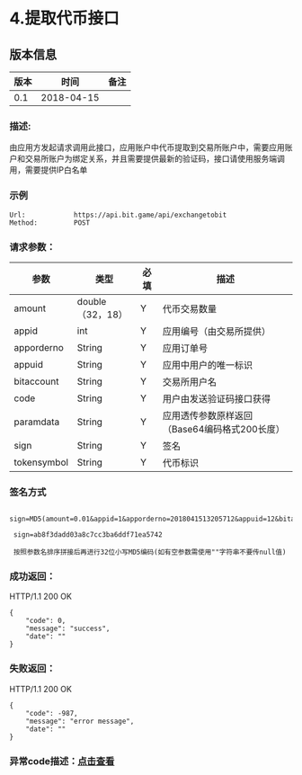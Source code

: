 # 4.提取代币接口

## 版本信息
版本 | 时间 |   备注
-- | -- |   --
0.1 | 2018-04-15

### 描述:
由应用方发起请求调用此接口，应用账户中代币提取到交易所账户中，需要应用账户和交易所账户为绑定关系，并且需要提供最新的验证码，接口请使用服务端调用，需要提供IP白名单


### 示例

``` 
Url:            https://api.bit.game/api/exchangetobit
Method:         POST

```

### 请求参数：


 参数           |     类型        | 必填|描述         
------------ |     -------------|--|         -----------
 amount |   double（32，18）    |Y|   代币交易数量
 appid    |   int |Y|   应用编号（由交易所提供）
 apporderno    |   String  |Y|   应用订单号
 appuid   |   String  |Y|   应用中用户的唯一标识
 bitaccount    | String    |Y| 交易所用户名
 code   |   String  |Y|   用户由发送验证码接口获得
 paramdata  |   String  |Y|   应用透传参数原样返回（Base64编码格式200长度）
 sign     | String  |Y| 签名   
 tokensymbol    |   String  |Y|   代币标识
 

 ### 签名方式
```
 sign=MD5(amount=0.01&appid=1&apporderno=2018041513205712&appuid=12&bitaccount=test@gmail.com&code=1234&key=e10adc3949ba59abbe56e057f20f883e&paramdata=MTIzNDU2&tokensymbol=bgx).toLowerCase()
 
 sign=ab8f3dadd03a8c7cc3ba6ddf71ea5742
 
 按照参数名排序拼接后再进行32位小写MD5编码(如有空参数需使用""字符串不要传null值)
 ```
 
### 成功返回：
HTTP/1.1 200 OK
``` 
{
    "code": 0,
    "message": "success",
    "date": ""
}
```
### 失败返回：
HTTP/1.1 200 OK
``` 
{
    "code": -987,
    "message": "error message",
    "date": ""
}
```

### 异常code描述：[点击查看](https://github.com/BitGameEN/OpenAPI/blob/master/BitGame%E6%B8%B8%E6%88%8F%E5%AF%B9%E6%8E%A5%E6%96%87%E6%A1%A3.md)
